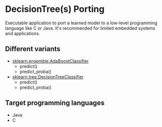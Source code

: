 # DecisionTree(s) Porting

Executable application to port a learned model to a low-level programming language like C or Java. It's recommended for limited embedded systems and applications.

## Different variants

- [sklearn.ensemble.AdaBoostClassifier](http://scikit-learn.org/stable/modules/generated/sklearn.ensemble.AdaBoostClassifier.html)
	- predict()
	- predict_proba()
- [sklearn.tree.DecisionTreeClassifier](http://scikit-learn.org/stable/modules/generated/sklearn.tree.DecisionTreeClassifier.html)
	- predict()
	- predict_proba()

## Target programming languages

- Java
- C